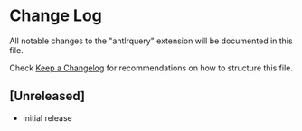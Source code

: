 # Change Log

All notable changes to the "antlrquery" extension will be documented in this file.

Check [Keep a Changelog](http://keepachangelog.com/) for recommendations on how to structure this file.

## [Unreleased]

- Initial release